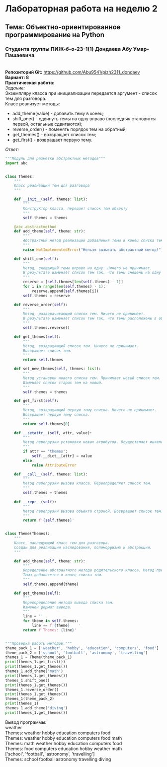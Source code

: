 # Лабораторная работа на неделю 2
## **Тема**: Объектно-ориентированное программирование на Python 
### Студента группы ПИЖ-б-о-23-1(1) Дондаева Абу Умар-Пашаевича <br><br>
**Репозиторий Git:** https://github.com/Abu9541/pizh2311_dondaev  
**Вариант: 8**  
**Практическая работа:**  
*Задание:*  
Экземпляру класса при инициализации передается аргумент - список тем для разговора.  
Класс реализует методы:
- add_theme(value) - добавить тему в конец;
- shift_one() - сдвинуть темы на одну вправо (последняя становится первой, остальные сдвигаются);
- reverse_order() - поменять порядок тем на обратный;
- get_themes() - возвращает список тем;
- get_first() - возвращает первую тему.  

*Ответ:*  
```python
"""Модуль для разметки абстрактных методов"""
import abc


class Themes:
    """
    Класс реализации тем для разговора
    """

    def __init__(self, themes: list):
        """
        Конструктор класса, передает список тем объекту
        """
        self.themes = themes

    @abc.abstractmethod
    def add_theme(self, theme: str):
        """
        Абстрактный метод реализации добавления темы в конец списка тем.
        """
        raise NotImplementedError("Нельзя вызывать абстрактный метод!")  # возбуждение ошибки

    def shift_one(self):
        """
        Метод, смещающий темы вправо на одну. Ничего не принимает.
        В результате изменяет список тем так, что темы смещены на одну вправо, последняя становится первой.
        """
        reserve = [self.themes[len(self.themes) - 1]]
        for i in range(len(self.themes) - 1):
            reserve.append(self.themes[i])
        self.themes = reserve

    def reverse_order(self):
        """
        Метод, разворачивающий список тем. Ничего не принимает.
        В результате изменяет список тем так, что темы расположены в обратном порядке.
        """
        self.themes.reverse()

    def get_themes(self):
        """
        Метод, возвращающий список тем. Ничего не принимает.
        Возвращает список тем.
        """
        return self.themes

    def set_new_themes(self, themes: list):
        """
        Метод установки нового списка тем. Принимает новый список тем.
        Изменяет список старых тем на новый.
        """
        self.themes = themes

    def get_first(self):
        """
        Метод, возвращающий первую тему списка. Ничего не принимает.
        Возвращает первую тему списка.
        """
        return self.themes[0]

    def __setattr__(self, attr, value):
        """
        Метод перегрузки установки новых атрибутов. Осуществляет инкапсуляцию.
        """
        if attr == 'themes':
            self.__dict__[attr] = value
        else:
            raise AttributeError

    def __call__(self, themes: list):
        """
        Метод перегрузки вызова класса. Переопределяет список тем.
        """
        self.themes = themes
 
    def __repr__(self):
        """
        Метод перегрузки вызова объекта строкой. Возвращает список тем.
        """
        return f'{self.themes}'


class Theme(Themes):
    """
    Класс, наследующий класс тем для разговора.
    Создан для реализации наследования, полиморфизма и абстракции.
    """

    def add_theme(self, theme: str):
        """
        Определение абстрактного метода родительского класса. Метод принимает название темы.
        Тема добавляется в конец списка тем.
        """
        self.themes.append(theme)

    def get_themes(self):
        """
        Переопределение метода вывода списка тем.
        Изменен формат вывода.
        """
        line = ''
        for theme in self.themes:
            line += f'{theme}    '
        return f'Themes: {line}'


"""Проверка работы методов."""
theme_pack_1 = ['weather', 'hobby', 'education', 'computers', 'food']
theme_pack_2 = ['school', 'football', 'astronomy', 'travelling']
themes_1 = Theme(theme_pack_1)
print(themes_1.get_first())
print(themes_1.get_themes())
themes_1.add_theme('math')
print(themes_1.get_themes())
themes_1.shift_one()
print(themes_1.get_themes())
themes_1.reverse_order()
print(themes_1.get_themes())
themes_1(theme_pack_2)
print(themes_1)
themes_1.add_theme('diving')
print(themes_1.get_themes())
```  
Вывод программы:  
weather  
Themes: weather    hobby    education    computers    food      
Themes: weather    hobby    education    computers    food    math    
Themes: math    weather    hobby    education    computers    food    
Themes: food    computers    education    hobby    weather    math    
['school', 'football', 'astronomy', 'travelling']  
Themes: school    football    astronomy    travelling    diving    

